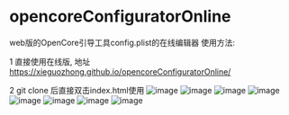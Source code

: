 # opencoreConfiguratorOnline
web版的OpenCore引导工具config.plist的在线编辑器
使用方法:

1 直接使用在线版, 地址 https://xieguozhong.github.io/opencoreConfiguratorOnline/


2 git clone 后直接双击index.html使用
![image](https://github.com/xieguozhong/opencoreConfiguratorOnline/blob/main/readme/open.gif)
![image](https://github.com/xieguozhong/opencoreConfiguratorOnline/blob/main/readme/enable.gif)
![image](https://github.com/xieguozhong/opencoreConfiguratorOnline/blob/main/readme/copy.gif)
![image](https://github.com/xieguozhong/opencoreConfiguratorOnline/blob/main/readme/edit.gif)
![image](https://github.com/xieguozhong/opencoreConfiguratorOnline/blob/main/readme/delete.gif)
![image](https://github.com/xieguozhong/opencoreConfiguratorOnline/blob/main/readme/move.gif)
![image](https://github.com/xieguozhong/opencoreConfiguratorOnline/blob/main/readme/checkbox.gif)
![image](https://github.com/xieguozhong/opencoreConfiguratorOnline/blob/main/readme/custom.gif)

